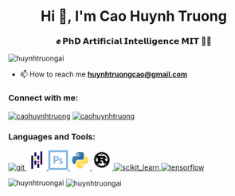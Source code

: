 <h1 align="center">Hi 👋, I'm Cao Huynh Truong</h1>
<h3 align="center">✊ 𝗣𝗵𝗗 𝗔𝗿𝘁𝗶𝗳𝗶𝗰𝗶𝗮𝗹 𝗜𝗻𝘁𝗲𝗹𝗹𝗶𝗴𝗲𝗻𝗰𝗲 𝗠𝗜𝗧 👨‍🎓</h3>

<p align="left"> <img src="https://komarev.com/ghpvc/?username=huynhtruongai&label=Profile%20views&color=009dff&style=flat-square" alt="huynhtruongai" /> </p>

- 📫 How to reach me **huynhtruongcao@gmail.com**

<h3 align="left">Connect with me:</h3>
<p align="left">
<a href="https://linkedin.com/in/caohuynhtruong" target="blank"><img align="center" src="https://raw.githubusercontent.com/rahuldkjain/github-profile-readme-generator/master/src/images/icons/Social/linked-in-alt.svg" alt="caohuynhtruong" height="30" width="40" /></a>
<a href="https://fb.com/caohuynhtruong" target="blank"><img align="center" src="https://raw.githubusercontent.com/rahuldkjain/github-profile-readme-generator/master/src/images/icons/Social/facebook.svg" alt="caohuynhtruong" height="30" width="40" /></a>
</p>

<h3 align="left">Languages and Tools:</h3>
<p align="left"> <a href="https://git-scm.com/" target="_blank" rel="noreferrer"> <img src="https://www.vectorlogo.zone/logos/git-scm/git-scm-icon.svg" alt="git" width="40" height="40"/> </a> <a href="https://pandas.pydata.org/" target="_blank" rel="noreferrer"> <img src="https://raw.githubusercontent.com/devicons/devicon/2ae2a900d2f041da66e950e4d48052658d850630/icons/pandas/pandas-original.svg" alt="pandas" width="40" height="40"/> </a> <a href="https://www.photoshop.com/en" target="_blank" rel="noreferrer"> <img src="https://raw.githubusercontent.com/devicons/devicon/master/icons/photoshop/photoshop-line.svg" alt="photoshop" width="40" height="40"/> </a> <a href="https://www.python.org" target="_blank" rel="noreferrer"> <img src="https://raw.githubusercontent.com/devicons/devicon/master/icons/python/python-original.svg" alt="python" width="40" height="40"/> </a> <a href="https://www.rust-lang.org" target="_blank" rel="noreferrer"> <img src="https://raw.githubusercontent.com/devicons/devicon/master/icons/rust/rust-plain.svg" alt="rust" width="40" height="40"/> </a> <a href="https://scikit-learn.org/" target="_blank" rel="noreferrer"> <img src="https://upload.wikimedia.org/wikipedia/commons/0/05/Scikit_learn_logo_small.svg" alt="scikit_learn" width="40" height="40"/> </a> <a href="https://www.tensorflow.org" target="_blank" rel="noreferrer"> <img src="https://www.vectorlogo.zone/logos/tensorflow/tensorflow-icon.svg" alt="tensorflow" width="40" height="40"/> </a> </p>

<p><img align="left" src="https://github-readme-stats.vercel.app/api/top-langs?username=huynhtruongai&show_icons=true&locale=en&layout=compact" alt="huynhtruongai" /></p>

<p>&nbsp;<img align="center" src="https://github-readme-stats.vercel.app/api?username=huynhtruongai&show_icons=true&locale=en" alt="huynhtruongai" /></p>
